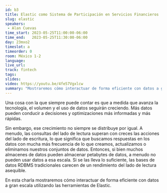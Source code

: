 ```yaml
---
id: b3
title: Elastic como Sistema de Participación en Servicios Financieros
slug: elastic
speakers:
 - Alan Cuevas
time_start: 2023-05-25T11:00:00-06:00
time_end:   2023-05-25T11:30:00-06:00
day: 23mxo2
timeslot: a
timeorder: 0
room: México 1-2
language: 
live_url: 
track: fintech
tags:
slides: 
video: https://youtu.be/4fe57Vgxlcw
summary: "Mostraremos cómo interactuar de forma eficiente con datos a gran escala utilizando las herramientas de Elastic."
---
```


Una cosa con la que siempre puede contar es que a medida que avanza la tecnología, el volumen y el uso de datos seguirán creciendo. Más datos pueden conducir a decisiones y optimizaciones más informadas y más rápidas.

Sin embargo, ese crecimiento no siempre se distribuye por igual. A menudo, las consultas del lado de lectura superan con creces las acciones del lado de escritura, lo que significa que buscamos respuestas en los datos con mucha más frecuencia de lo que creamos, actualizamos o eliminamos nuestros conjuntos de datos. Entonces, si bien muchos almacenes de datos pueden almacenar petabytes de datos, a menudo no pueden usar datos a esa escala. Si se las lleva lo suficiente, las bases de datos RDBMS tradicionales carecen de un rendimiento del lado de lectura asequible.

En esta charla mostraremos cómo interactuar de forma eficiente con datos a gran escala utilizando las herramientas de Elastic.